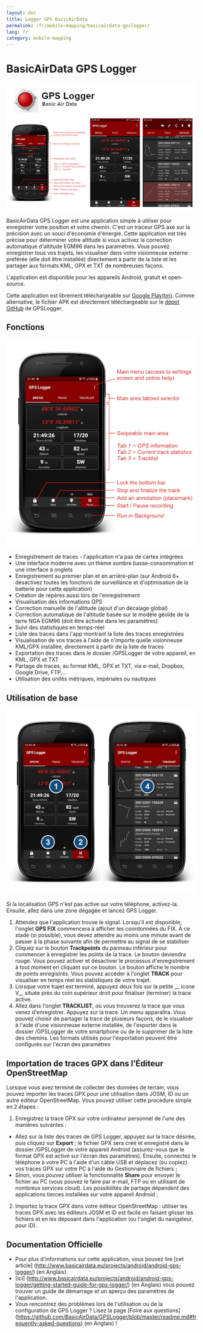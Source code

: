 ```yaml
---
layout: doc
title: Logger GPS BasicAirData
permalink: /fr/mobile-mapping/basicairdata-gpslogger/
lang: fr
category: mobile-mapping
---
```



BasicAirData GPS Logger
=======================

![BasicAirData-GPSLogger-002][]

BasicAirData GPS Logger est une application simple à utiliser pour enregistrer votre position et votre chemin. C'est un traceur GPS axé sur la précision avec un souci d'économie d'énergie. Cette application est très précise pour déterminer votre altitude si vous activez la correction automatique d'altitude EGM96 dans les paramètres. Vous pouvez enregistrer tous vos trajets, les visualiser dans votre visionneuse externe préférée (elle doit être installée) directement à partir de la liste et les partager aux formats KML, GPX et TXT de nombreuses façons. 

L'application est disponible pour les appareils Android, gratuit et open-source.

Cette application est librement téléchargeable sur [Google Play(tm)](https://play.google.com/store/apps/details?id=eu.basicairdata.graziano.gpslogger).
Comme alternative, le fichier APK est directement téléchargeable sur le [dépot GitHub](https://github.com/BasicAirData/GPSLogger/tree/master/apk) de GPSLogger.

Fonctions
--------

![BasicAirData-GPSLogger-000][]

* Enregistrement de traces - l'application n'a pas de cartes intégrées
* Une interface moderne avec un thème sombre basse-consommation et une interface à onglets
* Enregistrement au premier plan et en arrière-plan (sur Android 6+ désactivez toutes les fonctions de surveillance et d'optimisation de la batterie pour cette application)
* Création de repères aussi lors de l'enregistrement
* Visualisation des informations GPS
* Correction manuelle de l'altitude (ajout d'un décalage global)
* Correction automatique de l'altitude basée sur le modèle géoïde de la terre NGA EGM96 (doit être activée dans les paramètres)
* Suivi des statistiques en temps-réel
* Liste des traces dans l'app montrant la liste des traces enregistrées
* Visualisation de vos traces à l'aide de n'importe quelle visionneuse KML/GPX installée, directement à partir de la liste de traces
* Exportation des traces dans le dossier /GPSLogger de votre appareil, en KML, GPX et TXT
* Partage de traces, au format KML, GPX et TXT, via e-mail, Dropbox, Google Drive, FTP,...
* Utilisation des unités métriques, impériales ou nautiques

Utilisation de base
-----------

![BasicAirData-GPSLogger-001][]

Si la localisation GPS n'est pas active sur votre téléphone, activez-la. Ensuite, allez dans une zone dégagée et lancez GPS Logger.

1. Attendez que l'application trouve le signal. Lorsqu'il est disponible, l'onglet __GPS FIX__ commencera à afficher les coordonnées du FIX. À ce stade (si possible), vous devez attendre au moins une minute avant de passer à la phase suivante afin de permettre au signal de se stabiliser
2. Cliquez sur le bouton __Trackpoints__ du panneau inférieur pour commencer à enregistrer les points de la trace. Le bouton deviendra rouge. Vous pouvez activer et désactiver le processus d'enregistrement à tout moment en cliquant sur ce bouton. Le bouton affiche le nombre de points enregistrés.
Vous pouvez accéder à l'onglet __TRACK__ pour visualiser en temps réel les statistiques de votre trajet.
3. Lorsque votre trajet est terminé, appuyez deux fois sur la petite __ icone V__ située près du coin supérieur droit pour finaliser (terminer) la trace active.
4. Allez dans l'onglet __TRACKLIST__, où vous trouverez la trace que vous venez d'enregistrer. Appuyez sur la trace. Un menu apparaîtra. Vous pouvez choisir de partager la trace de plusieurs façons, de le visualiser à l'aide d'une visionneuse externe installée, de l'exporter dans le dossier /GPSLogger de votre smartphone ou de le supprimer de la liste des chemins. Les formats utilisés pour l'exportation peuvent être configurés sur l'écran des paramètres

Importation de traces GPX dans l’Éditeur OpenStreetMap
--------------------------------------------

Lorsque vous avez terminé de collecter des données de terrain, vous pouvez importer les traces GPX pour une utilisation dans JOSM, ID ou un autre éditeur OpenStreetMap.
Vous pouvez utiliser cette procédure simple en 2 étapes :

1. Enregistrez la trace GPX sur votre ordinateur personnel de l'une des manières suivantes :
* Allez sur la liste des traces de GPS Logger, appuyez sur la trace désirée, puis cliquez sur __Export__ ; le fichier GPX sera créé et enregistré dans le dossier /GPSLogger de votre appareil Android (assurez-vous que le format GPX est activé sur l'écran des paramètres). Ensuite, connectez le téléphone à votre PC à l'aide d'un câble USB et déplacez (ou copiez) vos traces GPX sur votre PC à l'aide du Gestionnaire de fichiers ;
* Sinon, vous pouvez utiliser la fonctionnalité __Share__ pour envoyer le fichier au PC (vous pouvez le faire par e-mail, FTP ou en utilisant de nombreux services cloud). Les possibilités de partage dépendent des applications tierces installées sur votre appareil Android ;
2. Importez la trace GPX dans votre éditeur OpenStreetMap : utiliser les traces GPX avec les éditeurs JOSM et iD est facile en faisant glisser les fichiers et en les déposant dans l'application (ou l'onglet du navigateur, pour iD).

Documentation Officielle
----------------------

- Pour plus d'informations sur cette application, vous pouvez lire [cet article] (http://www.basicairdata.eu/projects/android/android-gps-logger/) (en Anglais). <br>
- [Ici] (http://www.basicairdata.eu/projects/android/android-gps-logger/getting-started-guide-for-gps-logger/) (en Anglais) vous pouvez trouver un guide de démarrage et un aperçu des paramètres de l'application. <br>
- Vous rencontrez des problèmes lors de l'utilisation ou de la configuration de GPS Logger ? Lisez la page [Foire aux questions] (https://github.com/BasicAirData/GPSLogger/blob/master/readme.md#frequently-asked-questions) (en Anglais) !

[BasicAirData-GPSLogger-002]:  /images/mobile-mapping/basicairdata-gpslogger_002.en.jpg
[BasicAirData-GPSLogger-000]:  /images/mobile-mapping/basicairdata-gpslogger_000.en.jpg
[BasicAirData-GPSLogger-001]:  /images/mobile-mapping/basicairdata-gpslogger_001.en.jpg